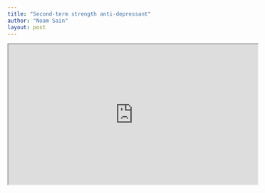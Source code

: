 ```yaml
---
title: "Second-term strength anti-depressant"
author: "Noam Sain"
layout: post
---
```


<iframe height="315" src="https://www.nbc.com/assets/video/widget/widget.html?vid=n43343" width="560"></iframe>

<!-- fix this link -->
<!-- Anti-Depressant For Obama -->
<!-- https://www.nbc.com/assets/video/widget/widget.html?vid=n43343 -->
<!-- https://www.nbc.com/saturday-night-live/video/anti-depressant-for-obama/n43343 -->
